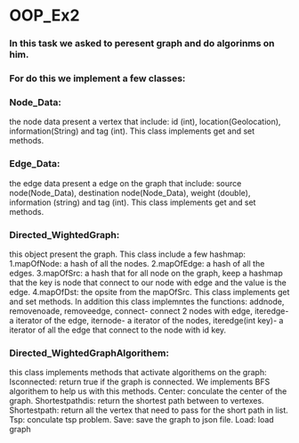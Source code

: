 # OOP_Ex2
### In this task we asked to peresent graph and do algorinms on him.
### For do this we implement a few classes:
### Node_Data: 
the node data present a vertex that include: id (int), location(Geolocation), information(String) and tag (int). This class implements get and set methods.
### Edge_Data:
the edge data present a edge on the graph that include: source node(Node_Data), destination node(Node_Data), weight (double), information (string) and tag (int).  This class implements get and set methods.
### Directed_WightedGraph:
this object present the graph. This class include a few hashmap: 1.mapOfNode: a hash of all the nodes. 2.mapOfEdge: a hash of all the edges. 3.mapOfSrc: a hash that for all node on the graph, keep a hashmap that the key is node that connect to our node with edge and the value is the edge. 4.mapOfDst: the opsite from the mapOfSrc. This class implements get and set methods. In addition this class implemntes the functions: addnode, removenoade, removeedge, connect- connect 2 nodes with edge, iteredge- a iterator of the edge, iternode- a iterator of the nodes, iteredge(int key)- a iterator of all the edge that connect to the node with id key.
### Directed_WightedGraphAlgorithem: 
this class implements methods that activate algorithems on the graph:
Isconnected: return true if the graph is connected. We implements BFS algorithem to help us with this methods.
Center: conculate the center of the graph.
Shortestpathdis: return the shortest path between to vertexes.
Shortestpath: return all the vertex that need to pass for the short path in list.
Tsp: conculate tsp problem.
Save: save the graph to json file.
Load: load graph
